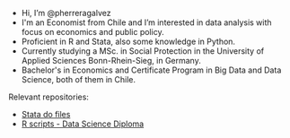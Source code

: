 - Hi, I’m @pherreragalvez
- I'm an Economist from Chile and I’m interested in data analysis with focus on economics and public policy.
- Proficient in R and Stata, also some knowledge in Python.
- Currently studying a MSc. in Social Protection in the University of Applied Sciences Bonn-Rhein-Sieg, in Germany.
- Bachelor's in Economics and Certificate Program in Big Data and Data Science, both of them in Chile.

Relevant repositories:
- <a href="https://github.com/pherreragalvez/Stata-scripts" target="_blank">Stata do files</a>
- <a href="https://github.com/pherreragalvez/big_data_science_diploma" target="_blank">R scripts - Data Science Diploma</a>

<!---
pherreragalvez/pherreragalvez is a ✨ special ✨ repository because its `README.md` (this file) appears on your GitHub profile.
You can click the Preview link to take a look at your changes.
--->
